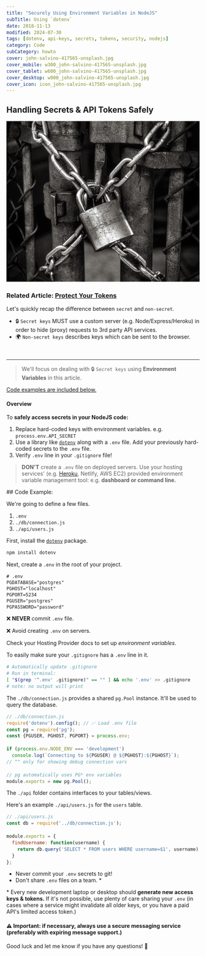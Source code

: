 ```yaml
---
title: "Securely Using Environment Variables in NodeJS"
subTitle: Using `dotenv`
date: 2018-11-13
modified: 2024-07-30
tags: [dotenv, api-keys, secrets, tokens, security, nodejs]
category: Code
subCategory: howto
cover: john-salvino-417565-unsplash.jpg
cover_mobile: w300_john-salvino-417565-unsplash.jpg
cover_tablet: w600_john-salvino-417565-unsplash.jpg
cover_desktop: w900_john-salvino-417565-unsplash.jpg
cover_icon: icon_john-salvino-417565-unsplash.jpg
---
```


## Handling Secrets & API Tokens Safely

![credit: john-salvino-417565-unsplash.jpg](john-salvino-417565-unsplash.jpg)

### Related Article: [Protect Your Tokens](/protect-your-tokens/)

Let's quickly recap the difference between `secret` and `non-secret`.

* 🔒 `Secret keys` MUST use a custom server (e.g. Node/Express/Heroku) in order to hide (proxy) requests to 3rd party API services.
* 🌍 `Non-secret keys` describes keys which can be sent to the browser.

<br />

---------------------------------------------

> We'll focus on dealing with 🔒 `Secret keys` using **Environment Variables** in this article.

[Code examples are included below.](#️-code-example)

#### Overview

To **safely access secrets in your NodeJS code:**

1. Replace hard-coded keys with environment variables. e.g. `process.env.API_SECRET`
1. Use a library like [`dotenv`](https://github.com/motdotla/dotenv) along with a `.env` file. Add your previously hard-coded secrets to the `.env` file.
1. Verify `.env` line in your `.gitignore` file!

> **DON'T** create a `.env` file on deployed servers. Use your hosting services' (e.g. [Heroku](https://devcenter.heroku.com/articles/config-vars), Netlify, AWS EC2) provided environment variable management tool: e.g. **dashboard or command line.**

##️ Code Example:

We're going to define a few files.

1. `.env`
1. `./db/connection.js`
1. `./api/users.js`

<!-- Example config object which uses `process.env.PG*`

```js
// ./db/config.js
module.exports = {
  postgres: {
    host: process.env.PGHOST || 'localhost',
    port: process.env.PGPORT || 5234,
    user: process.env.PGUSER || 'postgres',
    password: process.env.PGPASSWORD || 'password',
    database: process.env.PGDATABASE || 'postgres',
  }
};
```

The `db/config.js` file is just an example of how your secrets should be stored for re-use in your code.
-->

First, install the [`dotenv`](https://www.npmjs.com/package/dotenv) package.

```bash
npm install dotenv
```

Next, create a `.env` in the root of your project.

```
# .env
PGDATABASE="postgres"
PGHOST="localhost"
PGPORT=5234
PGUSER="postgres"
PGPASSWORD="password"
```


❌ **NEVER** commit `.env` file.

❌ Avoid creating `.env` on servers.

Check your Hosting Provider docs to set up _environment variables_.

To easily make sure your `.gitignore` has a `.env` line in it.

```bash
# Automatically update .gitignore
# Run in terminal:
[ "$(grep '^.env' .gitignore)" == "" ] && echo '.env' >> .gitignore
# note: no output will print
```

The `./db/connection.js` provides a shared `pg.Pool` instance. It'll be used to query the database.

```js
// ./db/connection.js
require('dotenv').config(); // ✅ Load .env file
const pg = require('pg');
const {PGUSER, PGHOST, PGPORT} = process.env;

if (process.env.NODE_ENV === 'development')
  console.log(`Connecting to ${PGUSER} @ ${PGHOST}:${PGHOST}`);
// ^^ only for showing debug connection vars

// pg automatically uses PG* env variables
module.exports = new pg.Pool();
```

The `./api` folder contains interfaces to your tables/views.

Here's an example `./api/users.js` for the `users` table.

```js
// ./api/users.js
const db = require('../db/connection.js');

module.exports = {
  findUsername: function(username) {
    return db.query('SELECT * FROM users WHERE username=$1', username);
  }
};
```

-  Never commit your `.env` secrets to git!
-  Don't share `.env` files on a team. *

\* Every new development laptop or desktop should **generate new access keys & tokens.**
If it's not possible, use plenty of care sharing your `.env` (in cases where a service might invalidate all older keys, or you have a paid API's limited access token.)

#### ⚠️ Important: if necessary, always use a secure messaging service (preferably with expiring message support.)

Good luck and let me know if you have any questions! 🎉
